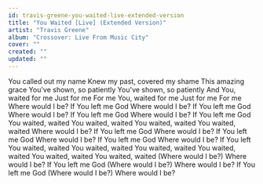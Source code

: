 ```yaml
---
id: travis-greene-you-waited-live-extended-version
title: "You Waited [Live] (Extended Version)"
artist: "Travis Greene"
album: "Crossover: Live From Music City"
cover: ""
created: ""
updated: ""
---
```


You called out my name Knew my past, covered my shame This amazing grace You've shown, so patiently You've shown, so patiently And You, waited for me Just for me For me You, waited for me Just for me For me
Where would I be? If You left me God Where would I be? If You left me God Where would I be? If You left me God Where would I be? If You left me God
 You waited, waited You waited, waited You waited, waited You waited, waited
Where would I be? If You left me God Where would I be? If You left me God Where would I be? If You left me God Where would I be? If You left
You waited, waited You waited, waited You waited, waited You waited, waited You waited, waited You waited, waited
(Where would I be?) Where would I be? If You left me God (Where would I be?) Where would I be? If You left me God (Where would I be?) Where would I be?